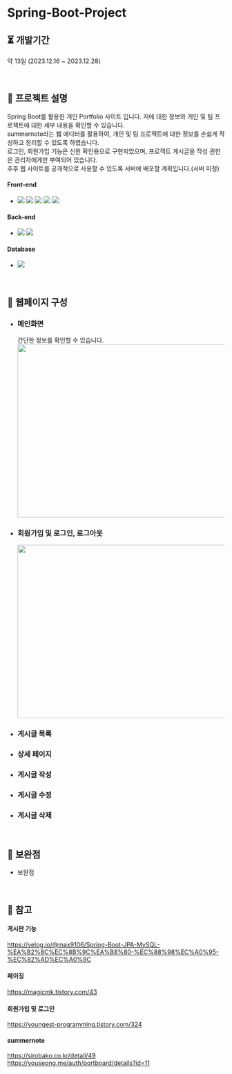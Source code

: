 ﻿# Spring-Boot-Project

## ⏳ 개발기간

약 13일 (2023.12.16 ~ 2023.12.28)

<br/>

## 📖 프로젝트 설명

Spring Boot를 활용한 개인 Portfolio 사이트 입니다. 저에 대한 정보와 개인 및 팀 프로젝트에 대한 세부 내용을 확인할 수 있습니다.<br>
summernote라는 웹 에디터를 활용하여, 개인 및 팀 프로젝트에 대한 정보를 손쉽게 작성하고 정리할 수 있도록 하였습니다.<br>
로그인, 회원가입 기능은 신원 확인용으로 구현되었으며, 프로젝트 게시글을 작성 권한은 관리자에게만 부여되어 있습니다.<br>
추후 웹 사이트를 공개적으로 사용할 수 있도록 서버에 배포할 계획입니다.(서버 미정)


####  Front-end
  
* <img src="https://img.shields.io/badge/HTML5-E34F26?style=flat&logo=HTML5&logoColor=white"> <img src="https://img.shields.io/badge/CSS3-1572B6?style=flat&logo=CSS3&logoColor=white"> <img src="https://img.shields.io/badge/jQuery-0769AD?style=flat&logo=jQuery&logoColor=white"> 
  <img src="https://img.shields.io/badge/Javascript-F7DF1E?style=flat&logo=Javascript&logoColor=white"> <img src="https://img.shields.io/badge/Thymeleaf-005F0F?style=flat&logo=Thymeleaf&logoColor=white"><br>

####  Back-end

* <img src="https://img.shields.io/badge/SpringBoot-success?style=flat&logo=Spring&logoColor=white"/> <img src="https://img.shields.io/badge/Java-ED8106?style=flat&logo=Spring&logoColor=white"/>

####  Database

* <img src="https://img.shields.io/badge/MySQL-4479A1?style=flat&logo=MySQL&logoColor=white"><br>

<br/>

## 📄 웹페이지 구성

 * ### 메인화면
   간단한 정보를 확인할 수 있습니다.
     <img src="https://github.com/hkPark0616/Spring-Boot-Project/assets/113004801/f9a7bd01-d37e-4fd4-8e6b-d2d57095a219"  width="800" height="400"/>

 * ### 회원가입 및 로그인, 로그아웃
     <img src="https://github.com/hkPark0616/Spring-Boot-Project/assets/113004801/76410d69-f607-4be5-b40a-75b967d84d9e"  width="800" height="400"/>

 * ### 게시글 목록


 * ### 상세 페이지


 * ### 게시글 작성


 * ### 게시글 수정


 * ### 게시글 삭제



<br/>

## 📃 보완점
* 보완점


<br>


## 📰 참고
   #### 게시판 기능
   https://velog.io/@max9106/Spring-Boot-JPA-MySQL-%EA%B2%8C%EC%8B%9C%EA%B8%80-%EC%88%98%EC%A0%95-%EC%82%AD%EC%A0%9C
   #### 페이징
   https://magicmk.tistory.com/43
   #### 회원가입 및 로그인
   https://youngest-programming.tistory.com/324
   #### summernote
   https://sirobako.co.kr/detail/49
   https://youseong.me/auth/portboard/details?id=11

